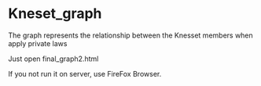 # Kneset_graph
The graph represents the relationship between the Knesset members when apply private laws

Just open final_graph2.html

If you not run it on server, use FireFox Browser.
